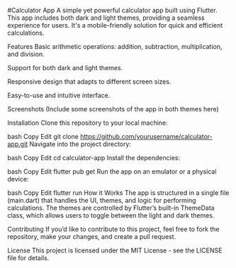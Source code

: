 #Calculator App
A simple yet powerful calculator app built using Flutter. This app includes both dark and light themes, providing a seamless experience for users. It's a mobile-friendly solution for quick and efficient calculations.

Features
Basic arithmetic operations: addition, subtraction, multiplication, and division.

Support for both dark and light themes.

Responsive design that adapts to different screen sizes.

Easy-to-use and intuitive interface.

Screenshots
(Include some screenshots of the app in both themes here)

Installation
Clone this repository to your local machine:

bash
Copy
Edit
git clone https://github.com/yourusername/calculator-app.git
Navigate into the project directory:

bash
Copy
Edit
cd calculator-app
Install the dependencies:

bash
Copy
Edit
flutter pub get
Run the app on an emulator or a physical device:

bash
Copy
Edit
flutter run
How it Works
The app is structured in a single file (main.dart) that handles the UI, themes, and logic for performing calculations. The themes are controlled by Flutter’s built-in ThemeData class, which allows users to toggle between the light and dark themes.

Contributing
If you’d like to contribute to this project, feel free to fork the repository, make your changes, and create a pull request.

License
This project is licensed under the MIT License - see the LICENSE file for details.
